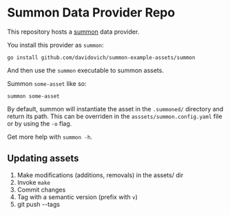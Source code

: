 Summon Data Provider Repo
=========================

This repository hosts a [summon](https://github.com/davidovich/summon) data
provider.

You install this provider as `summon`:

```
go install github.com/davidovich/summon-example-assets/summon
```

And then use the `summon` executable to summon assets.

Summon `some-asset` like so:

```
summon some-asset
```

By default, summon will instantiate the asset in the `.summoned/` directory and return its path. This can be overriden in the `asssets/summon.config.yaml` file or by using the `-o` flag.

Get more help with `summon -h`.

Updating assets
---------------

1) Make modifications (additions, removals) in the assets/ dir
2) Invoke `make`
3) Commit changes
4) Tag with a semantic version (prefix with `v`)
5) git push --tags
